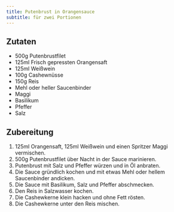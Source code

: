 ```yaml
---
title: Putenbrust in Orangensauce
subtitle: für zwei Portionen
---
```


## Zutaten
* 500g Putenbrustfilet
* 125ml Frisch gepressten Orangensaft
* 125ml Weißwein
* 100g Cashewnüsse
* 150g Reis
* Mehl oder heller Saucenbinder
* Maggi
* Basilikum
* Pfeffer
* Salz

## Zubereitung
1. 125ml Orangensaft, 125ml Weißwein und einen Spritzer Maggi vermischen.
1. 500g Putenbrustfilet über Nacht in der Sauce marinieren.
1. Putenbrust mit Salz und Pfeffer würzen und in Öl anbraten.
1. Die Sauce gründlich kochen und mit etwas Mehl oder hellem Saucenbinder andicken.
1. Die Sauce mit Basilikum, Salz und Pfeffer abschmecken.
1. Den Reis in Salzwasser kochen.
1. Die Cashewkerne klein hacken und ohne Fett rösten.
1. Die Cashewkerne unter den Reis mischen.
